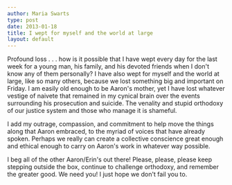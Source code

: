 ```yaml
---
author: Maria Swarts
type: post
date: 2013-01-18
title: I wept for myself and the world at large
layout: default
---
```


Profound loss . . . how is it possible that I have wept every day for the last week for a young man, his family, and his devoted friends when I don't know any of them personally? I have also wept for myself and the world at large, like so many others, because we lost something big and important on Friday.  I am easily old enough to be Aaron's mother, yet I have lost whatever vestige of naivete that remained in my cynical brain over the events surrounding his prosecution and suicide.  The venality and stupid orthodoxy of our justice system and those who manage it is shameful.

I add my outrage, compassion, and commitment to help move the things along that Aaron embraced, to the myriad of voices that have already spoken.  Perhaps we really can create a collective conscience great enough and ethical enough to carry on Aaron's work in whatever way possible.

I beg all of the other Aaron/Erin's out there!  Please, please, please keep stepping outside the box, continue to challenge orthodoxy, and remember the greater good.   We need you!  I just hope we don't fail you to.